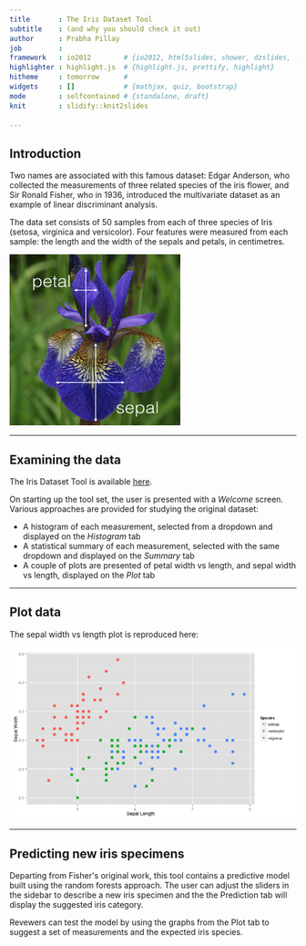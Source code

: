 ```yaml
---
title       : The Iris Dataset Tool
subtitle    : (and why you should check it out)
author      : Prabha Pillay
job         : 
framework   : io2012        # {io2012, html5slides, shower, dzslides, ...}
highlighter : highlight.js  # {highlight.js, prettify, highlight}
hitheme     : tomorrow      # 
widgets     : []            # {mathjax, quiz, bootstrap}
mode        : selfcontained # {standalone, draft}
knit        : slidify::knit2slides

---
```


## Introduction 

Two names are associated with this famous dataset: Edgar Anderson, who collected the measurements of three related species of the iris flower, and Sir Ronald Fisher, who in 1936, introduced the multivariate dataset as an example of linear discriminant analysis.

The data set consists of 50 samples from each of three species of Iris (setosa, virginica and versicolor). Four features were measured from each sample: the length and the width of the sepals and petals, in centimetres.

<img src = 'iris_petal_sepal.png' height='300' width='300'>

---

## Examining the data

The Iris Dataset Tool is available [here](http://ppillay.shinyapps.io/shinyProj/).

On starting up the tool set, the user is presented with a *Welcome* screen. Various approaches are provided for studying the original dataset:
+ A histogram of each measurement, selected from a dropdown and displayed on the *Histogram* tab
+ A statistical summary of each measurement, selected with the same dropdown and displayed on the *Summary* tab
+ A couple of plots are presented of petal width vs length, and sepal width vs length, displayed on the *Plot* tab

---

## Plot data

The sepal width vs length plot is reproduced here:

![plot of chunk unnamed-chunk-1](assets/fig/unnamed-chunk-1.png) 

---

## Predicting new iris specimens

Departing from Fisher's original work, this tool contains a predictive model built using the random forests approach. The user can adjust the sliders in the sidebar to describe a new iris specimen and the the Prediction tab will display the suggested iris category.

Revewers can test the model by using the graphs from the Plot tab to suggest a set of measurements and the expected iris species.


